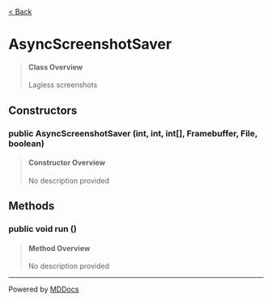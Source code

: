 [< Back](README.md)
# AsyncScreenshotSaver #
>#### Class Overview ####
>Lagless screenshots
## Constructors ##
### public AsyncScreenshotSaver (int, int, int[], Framebuffer, File, boolean) ###
>#### Constructor Overview ####
>No description provided
>
## Methods ##
### public void run () ###
>#### Method Overview ####
>No description provided
>

---
Powered by [MDDocs](https://github.com/VRCube/MDDocs)